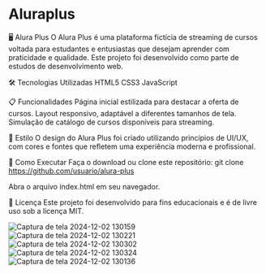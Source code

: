 # Aluraplus

🖥️ Alura Plus O Alura Plus é uma plataforma fictícia de streaming de cursos voltada para estudantes e entusiastas que desejam aprender com praticidade e qualidade. Este projeto foi desenvolvido como parte de estudos de desenvolvimento web.

🛠️ Tecnologias Utilizadas HTML5 CSS3 JavaScript

📋 Funcionalidades Página inicial estilizada para destacar a oferta de cursos. Layout responsivo, adaptável a diferentes tamanhos de tela. Simulação de catálogo de cursos disponíveis para streaming.

🎨 Estilo O design do Alura Plus foi criado utilizando princípios de UI/UX, com cores e fontes que refletem uma experiência moderna e profissional.

🚀 Como Executar Faça o download ou clone este repositório: git clone https://github.com/usuario/alura-plus

Abra o arquivo index.html em seu navegador.

📜 Licença Este projeto foi desenvolvido para fins educacionais e é de livre uso sob a licença MIT.

![Captura de tela 2024-12-02 130159](https://github.com/user-attachments/assets/4ac4ae4b-0e2a-437f-b4f2-e7b38adc2d7d)
![Captura de tela 2024-12-02 130221](https://github.com/user-attachments/assets/f773fc23-e055-4204-a8e7-175fe4458ed6)
![Captura de tela 2024-12-02 130302](https://github.com/user-attachments/assets/c0b9fddc-ce3d-4588-95a4-1f8882f6d113)
![Captura de tela 2024-12-02 130324](https://github.com/user-attachments/assets/2c1f2cf7-0317-47d1-ab00-8463e9516c83)
![Captura de tela 2024-12-02 130136](https://github.com/user-attachments/assets/0957c350-cc22-416f-9884-8e1d18c89f50)
